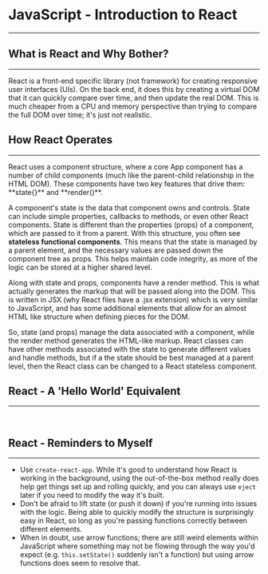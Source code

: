 # JavaScript - Introduction to React

<hr>

## What is React and Why Bother?

<hr>
React is a front-end specific library (not framework) for creating responsive user interfaces (UIs). On the back end, it does this by creating a virtual DOM that it can quickly compare over time, and then update the real DOM. This is much cheaper from a CPU and memory perspective than trying to compare the full DOM over time; it's just not realistic.
<br>

## How React Operates

<hr>
React uses a component structure, where a core App component has a number of child components (much like the parent-child relationship in the HTML DOM). These components have two key features that drive them: **state{}** and **render()**.

A component's state is the data that component owns and controls. State can include simple properties, callbacks to methods, or even other React components. State is different than the properties (props) of a component, which are passed to it from a parent. With this structure, you often see **stateless functional components**. This means that the state is managed by a parent element, and the necessary values are passed down the component tree as props. This helps maintain code integrity, as more of the logic can be stored at a higher shared level.

Along with state and props, components have a render method. This is what actually generates the markup that will be passed along into the DOM. This is written in JSX (why React files have a .jsx extension) which is very similar to JavaScript, and has some additional elements that allow for an almost HTML like structure when defining pieces for the DOM.

So, state (and props) manage the data associated with a component, while the render method generates the HTML-like markup. React classes can have other methods associated with the state to generate different values and handle methods, but if a the state should be best managed at a parent level, then the React class can be changed to a React stateless component.
<br>

## React - A 'Hello World' Equivalent

<hr>

<br>

## React - Reminders to Myself

<hr>

- Use `create-react-app`. While it's good to understand how React is working in the background, using the out-of-the-box method really does help get things set up and rolling quickly, and you can always use `eject` later if you need to modify the way it's built.
- Don't be afraid to lift state (or push it down) if you're running into issues with the logic. Being able to quickly modify the structure is surprisingly easy in React, so long as you're passing functions correctly between different elements.
- When in doubt, use arrow functions; there are still weird elements within JavaScript where something may not be flowing through the way you'd expect (e.g. `this.setState()` suddenly isn't a function) but using arrow functions does seem to resolve that.
  <br>

